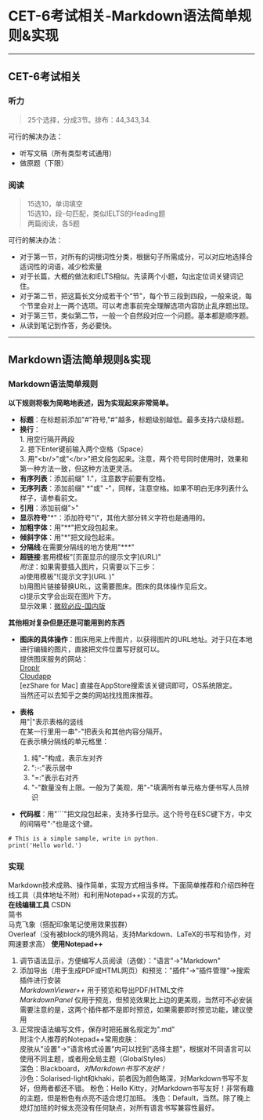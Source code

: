 # CET-6考试相关-Markdown语法简单规则&实现
***
## CET-6考试相关
### 听力
>25个选择，分成3节。排布：44,343,34.

可行的解决办法：
 * 听写文稿（所有类型考试通用）  
 * 做原题（下限）  
### 阅读
>15选10，单词填空  
>15选10，段-句匹配，类似IELTS的Heading题  
>两篇阅读，各5题  

可行的解决办法：  
 * 对于第一节，对所有的词根词性分类，根据句子所需成分，可以对应地选择合适词性的词语，减少检索量  
 * 对于长篇，大概的做法和IELTS相似。先读两个小题，勾出定位词关键词记住。  
 *  对于第二节，把这篇长文分成若干个“节”，每个节三段到四段，一般来说，每个节里会对上一两个选项。可以考虑事前完全理解选项内容防止乱序题出现。  
 * 对于第三节，类似第二节，一般一个自然段对应一个问题。基本都是顺序题。  
 * 从读到笔记到作答，务必要快。  
***
## Markdown语法简单规则&实现
### Markdown语法简单规则
**以下规则将极为简略地表述，因为实现起来非常简单。**
 * **标题**：在标题前添加"#"符号,"#"越多，标题级别越低。最多支持六级标题。  
 * **换行**：<br/> 1. 用空行隔开两段<br/> 2. 摁下Enter键前输入两个空格（Space）<br/> 3. 用"\<br/>"或"\</br>"把文段包起来。注意，两个符号同时使用时，效果和第一种方法一致，但这种方法更灵活。
 * **有序列表**：添加前缀" 1."，注意数字前要有空格。
 * **无序列表**：添加前缀" \*"或" -"，同样，注意空格。如果不明白无序列表什么样子，请参看前文。
 * **引用**：添加前缀">"
 * **显示符号**"\*"：添加符号"\\"，其他大部分转义字符也是通用的。
 * **加粗字体**：用"\*\*"把文段包起来。
 * **倾斜字体**：用"\*"把文段包起来。  
 * **分隔线**:在需要分隔线的地方使用"\*\*\*"
 * **超链接**:套用模板"\[页面显示的提示文字\]\(URL\)"  
 *附注*：如果需要插入图片，只需要以下三步：  
a\)使用模板"\!\[提示文字\]\(URL \)"  
b\)用图片链接替换URL，这需要图床。图床的具体操作见后文。  
c\)提示文字会出现在图片下方。  
 显示效果：[微软必应\-国内版](https://cn.bing.com)  
 
**其他相对复杂但是还是可能用到的东西**
 * **图床的具体操作**：图床用来上传图片，以获得图片的URL地址。对于只在本地进行编辑的图片，直接把文件位置写好就可以。  
 提供图床服务的网站：  
 [Droplr](http://droplr.com)  
 [Cloudapp](http://www.getcloudapp.com)  
 \[ezShare for Mac\]  直接在AppStore搜索该关键词即可，OS系统限定。  
 当然还可以去知乎之类的网站找找图床推荐。  

 * **表格**
  <br/>用"\|"表示表格的竖线
  <br/>在某一行里用一串"-"把表头和其他内容分隔开。
  <br/>在表示横分隔线的单元格里：
   1. 纯"-"构成，表示左对齐
   2. ":-:"表示居中
   3. "=:"表示右对齐
   4. "-"数量没有上限。一般为了美观，用"-"填满所有单元格方便书写人员辨识
 * **代码框**：用"\```"把文段包起来，支持多行显示。这个符号在ESC键下方，中文的间隔号"·"也是这个键。  
``` 
# This is a simple sample, write in python.
print('Hello world.')
```  
### 实现
Markdown技术成熟、操作简单，实现方式相当多样。下面简单推荐和介绍四种在线工具（具体地址不附）和利用Notepad++实现的方式。  
**在线编辑工具**
CSDN  
简书  
马克飞象（搭配印象笔记使用效果拔群）  
Overleaf（没有被block的境外网站，支持Markdown、LaTeX的书写和协作，对网速要求高）
**使用Notepad\+\+**
 1. 调节语法显示，方便编写人员阅读（选做）："语言"→"Markdown"
 2. 添加导出（用于生成PDF或HTML网页）和预览："插件"→"插件管理"→搜索插件进行安装  
 *MarkdownViewer\+\+*    用于预览和导出PDF/HTML文件  
 *MarkdownPanel*         仅用于预览，但预览效果比上边的更美观，当然可不必安装  
 需要注意的是，这两个插件都不是即时预览，如果需要即时预览功能，建议使用  
 3. 正常按语法编写文件，保存时把拓展名规定为".md"  
附注个人推荐的Notepad\+\+常用皮肤：  
皮肤从"设置"→"语言格式设置"内可以找到"选择主题"，根据对不同语言可以使用不同主题，或者用全局主题（GlobalStyles）  
深色：Blackboard，*对Markdown书写不友好！*  
沙色：Solarised\-light和khaki，前者因为颜色略深，对Markdown书写不友好，但两者都还不错。
粉色：Hello Kitty，对Markdown书写友好！非常有趣的主题，但是粉色有点亮不适合熄灯加班。
浅色：Default，当然。除了晚上熄灯加班的时候太亮没有任何缺点，对所有语言书写兼容性最好。